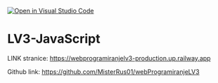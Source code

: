 [![Open in Visual Studio Code](https://classroom.github.com/assets/open-in-vscode-2e0aaae1b6195c2367325f4f02e2d04e9abb55f0b24a779b69b11b9e10269abc.svg)](https://classroom.github.com/online_ide?assignment_repo_id=19454397&assignment_repo_type=AssignmentRepo)
# LV3-JavaScript

LINK stranice: https://webprogramiranjelv3-production.up.railway.app

Github link: https://github.com/MisterRus01/webProgramiranjeLV3

